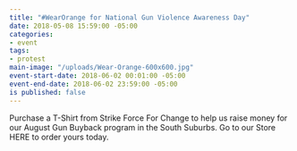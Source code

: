 ```yaml
---
title: "#WearOrange for National Gun Violence Awareness Day"
date: 2018-05-08 15:59:00 -05:00
categories:
- event
tags:
- protest
main-image: "/uploads/Wear-Orange-600x600.jpg"
event-start-date: 2018-06-02 00:01:00 -05:00
event-end-date: 2018-06-02 23:59:00 -05:00
is published: false
---
```


Purchase a T-Shirt from Strike Force For Change to help us raise money for our August Gun Buyback program in the South Suburbs. Go to our Store HERE to order yours today. 